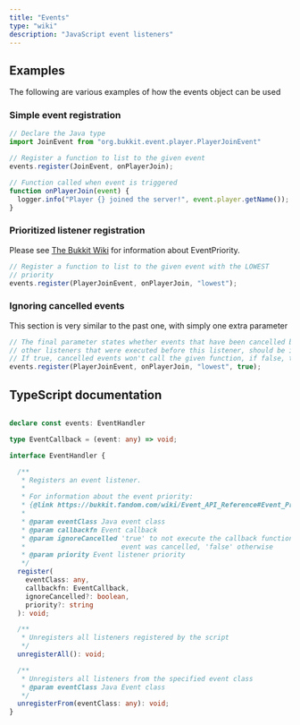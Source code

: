 ```yaml
---
title: "Events"
type: "wiki"
description: "JavaScript event listeners"
---
```


## Examples
The following are various examples of how the events object can be used

### Simple event registration
```js
// Declare the Java type
import JoinEvent from "org.bukkit.event.player.PlayerJoinEvent"

// Register a function to list to the given event
events.register(JoinEvent, onPlayerJoin);

// Function called when event is triggered
function onPlayerJoin(event) {
  logger.info("Player {} joined the server!", event.player.getName());
}
```
### Prioritized listener registration
Please see [The Bukkit Wiki](https://bukkit.fandom.com/wiki/Event_API_Reference#:~:text=false-,Event%20Priorities,-There%20are%20six) 
for information about EventPriority.

```js
// Register a function to list to the given event with the LOWEST
// priority
events.register(PlayerJoinEvent, onPlayerJoin, "lowest");
```

### Ignoring cancelled events
This section is very similar to the past one, with simply one extra parameter
```js
// The final parameter states whether events that have been cancelled by
// other listeners that were executed before this listener, should be ignored.
// If true, cancelled events won't call the given function, if false, they will
events.register(PlayerJoinEvent, onPlayerJoin, "lowest", true);
```

## TypeScript documentation
```ts

declare const events: EventHandler

type EventCallback = (event: any) => void;

interface EventHandler {

  /**
   * Registers an event listener.
   * 
   * For information about the event priority:
   * {@link https://bukkit.fandom.com/wiki/Event_API_Reference#Event_Priorities | Bukkit Event API}
   * 
   * @param eventClass Java event class
   * @param callbackfn Event callback
   * @param ignoreCancelled 'true' to not execute the callback function if the 
   *                        event was cancelled, 'false' otherwise
   * @param priority Event listener priority
   */
  register(
    eventClass: any, 
    callbackfn: EventCallback, 
    ignoreCancelled?: boolean, 
    priority?: string
  ): void;

  /**
   * Unregisters all listeners registered by the script
   */
  unregisterAll(): void;

  /**
   * Unregisters all listeners from the specified event class
   * @param eventClass Java Event class
   */
  unregisterFrom(eventClass: any): void;
}
```